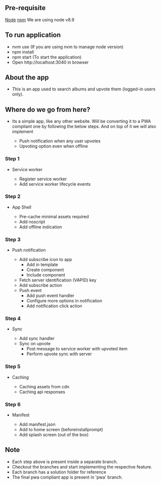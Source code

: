 ## Pre-requisite
[Node](https://nodejs.org/en/)
[npm](https://www.npmjs.com/)
We are using node v8.9

## To run application
- nvm use (If you are using nvm to manage node version)
- npm install
- npm start (To start the application)
- Open http://localhost:3040 in browser

## About the app
- This is an app used to search albums and upvote them (logged-in users only).

## Where do we go from here?

- Its a simple app, like any other website. Will be converting it 
to a PWA compliant one by following the below steps. And on top of it
we will also implement

  - Push notification when any user upvotes
  - Upvoting option even when offline

### Step 1

- Service worker

  - Register service worker
  - Add service worker lifecycle events

### Step 2

- App Shell

  - Pre-cache minimal assets required
  - Add noscript
  - Add offline indication

### Step 3

- Push notification

  - Add subscribe icon to app
  	- Add in template
  	- Create component
  	- Include component
  - Fetch server identification (VAPID) key
  - Add subscribe action
  - Push event
  	- Add push event handler
  	- Configure more options in notification
  	- Add notification click action
  	
### Step 4

- Sync

  - Add sync handler
  - Sync on upvote
  	- Post message to service worker with upvoted item
  	- Perform upvote sync with server

### Step 5

- Caching

  - Caching assets from cdn
  - Caching api responses

### Step 6

- Manifest

  - Add manifest.json
  - Add to home screen (beforeinstallprompt) 
  - Add splash screen (out of the box)
  
## Note

- Each step above is present inside a separate branch.
- Checkout the branches and start implementing the respective feature.
- Each branch has a solution folder for reference
- The final pwa compliant app is present in 'pwa' branch.
  

  	
